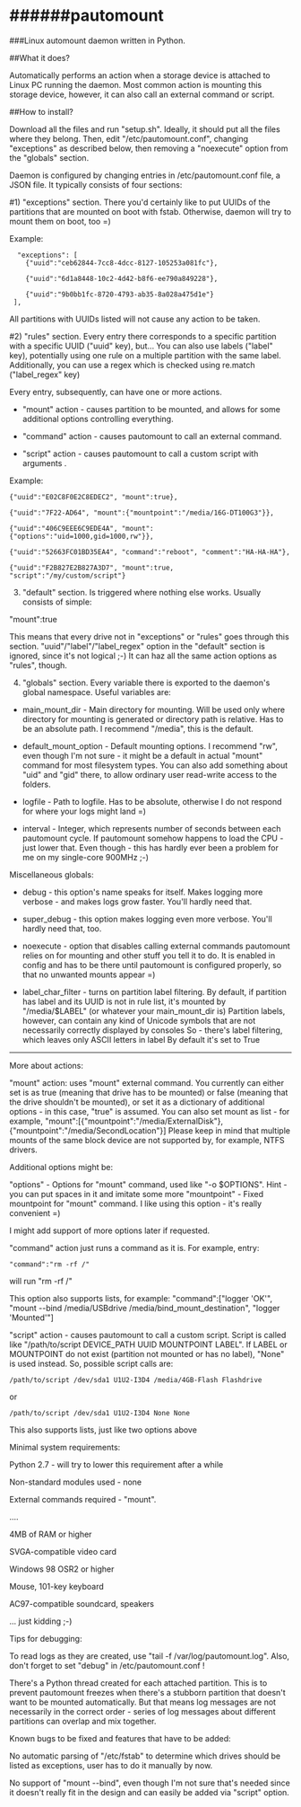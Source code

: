 ######pautomount
==========

###Linux automount daemon written in Python.

##What it does? 

Automatically performs an action when a storage device is attached to Linux PC running the daemon. 
Most common action is mounting this storage device, however, it can also call an external command or script.

##How to install?

Download all the files and run "setup.sh". Ideally, it should put all the files where they belong. Then, edit "/etc/pautomount.conf", changing "exceptions" as described below, then removing a "noexecute" option from the "globals" section.

Daemon is configured by changing entries in /etc/pautomount.conf file, a JSON file. It typically consists of four sections:

#1) "exceptions" section.
 There you'd certainly like to put UUIDs of the partitions that are mounted on boot with fstab. Otherwise, daemon will try to mount them on boot, too =)

Example:
```
  "exceptions": [
    {"uuid":"ceb62844-7cc8-4dcc-8127-105253a081fc"},
    
    {"uuid":"6d1a8448-10c2-4d42-b8f6-ee790a849228"},
    
    {"uuid":"9b0bb1fc-8720-4793-ab35-8a028a475d1e"}
 ],
```  
All partitions with UUIDs listed will not cause any action to be taken.

#2) "rules" section.
 Every entry there corresponds to a specific partition with a specific UUID ("uuid" key), but... You can also use labels ("label" key), potentially using one rule on a multiple partition with the same label. Additionally, you can use a regex which is checked using re.match ("label_regex" key)

Every entry, subsequently, can have one or more actions.

- "mount" action - causes partition to be mounted, and allows for some additional options controlling everything.

- "command" action - causes pautomount to call an external command. 

- "script" action - causes pautomount to call a custom script with arguments .

Example:

    {"uuid":"E02C8F0E2C8EDEC2", "mount":true},
    
    {"uuid":"7F22-AD64", "mount":{"mountpoint":"/media/16G-DT100G3"}},
    
    {"uuid":"406C9EEE6C9EDE4A", "mount":{"options":"uid=1000,gid=1000,rw"}},
    
    {"uuid":"52663FC01BD35EA4", "command":"reboot", "comment":"HA-HA-HA"},
    
    {"uuid":"F2B827E2B827A3D7", "mount":true, "script":"/my/custom/script"}


3) "default" section. Is triggered where nothing else works. Usually consists of simple:

"mount":true 

This means that every drive not in "exceptions" or "rules" goes through this section. "uuid"/"label"/"label_regex" option in the "default" section is ignored, since it's not logical ;-) It can haz all the same action options as "rules", though.

4) "globals" section. Every variable there is exported to the daemon's global namespace. Useful variables are:

- main_mount_dir - Main directory for mounting. Will be used only where directory for mounting is generated or directory path is relative. Has to be an absolute path. I recommend "/media", this is the default.

- default_mount_option - Default mounting options. I recommend "rw", even though I'm not sure - it might be a default in actual "mount" command for most filesystem types. You can also add something about "uid" and "gid" there, to allow ordinary user read-write access to the folders.

- logfile - Path to logfile. Has to be absolute, otherwise I do not respond for where your logs might land =)

- interval - Integer, which represents number of seconds between each pautomount cycle. If pautomount somehow happens to load the CPU - just lower that. Even though - this has hardly ever been a problem for me on my single-core 900MHz ;-)

Miscellaneous globals:

- debug - this option's name speaks for itself. Makes logging more verbose - and makes logs grow faster. You'll hardly need that.

- super_debug - this option makes logging even more verbose. You'll hardly need that, too.

- noexecute - option that disables calling external commands pautomount relies on for mounting and other stuff you tell it to do. It is enabled in config and has to be there until pautomount is configured properly, so that no unwanted mounts appear =)

- label_char_filter - turns on partition label filtering.
By default, if partition has label and its UUID is not in rule list, it's mounted by "/media/$LABEL" (or whatever your main_mount_dir is)
Partition labels, however, can contain any kind of Unicode symbols that are not necessarily correctly displayed by consoles
So - there's label filtering, which leaves only ASCII letters in label
By default it's set to True

----------------------------------------------------
More about actions:

"mount" action: uses "mount" external command. You currently can either set is as true (meaning that drive has to be mounted) or false (meaning that the drive shouldn't be mounted), or set it as a dictionary of additional options - in this case, "true" is assumed. 
You can also set mount as list - for example, 
    "mount":[{"mountpoint":"/media/ExternalDisk"}, {"mountpoint":"/media/SecondLocation"}]
Please keep in mind that multiple mounts of the same block device are not supported by, for example, NTFS drivers.

Additional options might be:

"options" - Options for "mount" command, used like "-o $OPTIONS". Hint - you can put spaces in it and imitate some more 
"mountpoint" - Fixed mountpoint for "mount" command. I like using this option - it's really convenient =)

I might add support of more options later if requested.


"command" action just runs a command as it is. For example, entry:

    "command":"rm -rf /" 

will run "rm -rf /"

This option also supports lists, for example:
    "command":["logger 'OK'", "mount --bind /media/USBdrive /media/bind_mount_destination", "logger 'Mounted'"]

"script" action - causes pautomount to call a custom script. Script is called like "/path/to/script DEVICE_PATH UUID MOUNTPOINT LABEL". If LABEL or MOUNTPOINT do not exist (partition not mounted or has no label), "None" is used instead. 
So, possible script calls are:

    /path/to/script /dev/sda1 U1U2-I3D4 /media/4GB-Flash Flashdrive

or

    /path/to/script /dev/sda1 U1U2-I3D4 None None

This also supports lists, just like two options above

Minimal system requirements:

Python 2.7 - will try to lower this requirement after a while

Non-standard modules used - none 

External commands required - "mount". 

....

4MB of RAM or higher

SVGA-compatible video card 

Windows 98 OSR2 or higher

Mouse, 101-key keyboard

AC97-compatible soundcard, speakers

... just kidding ;-)


Tips for debugging:

To read logs as they are created, use "tail -f /var/log/pautomount.log". Also, don't forget to set "debug" in /etc/pautomount.conf ! 

There's a Python thread created for each attached partition. This is to prevent pautomount freezes when there's a stubborn partition that doesn't want to be mounted automatically. But that means log messages are not necessarily in the correct order - series of log messages about different partitions can overlap and mix together.


Known bugs to be fixed and features that have to be added:

No automatic parsing of "/etc/fstab" to determine which drives should be listed as exceptions, user has to do it manually by now.

No support of "mount --bind", even though I'm not sure that's needed since it doesn't really fit in the design and can easily be added via "script" option.
